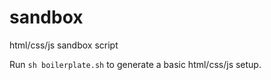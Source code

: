# sandbox
html/css/js sandbox script

Run `sh boilerplate.sh` to generate a basic html/css/js setup.
